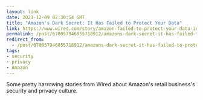 ```yaml
---
layout: link
date: 2021-12-09 02:30:54 GMT
title: "Amazon's Dark Secret: It Has Failed to Protect Your Data"
link: https://www.wired.com/story/amazon-failed-to-protect-your-data-investigation/
permalink: /post/670057946855718912/amazons-dark-secret-it-has-failed-to-protect
redirect_from: 
  - /post/670057946855718912/amazons-dark-secret-it-has-failed-to-protect
tags:
- security
- privacy
- Amazon
---
```

<p>Some pretty harrowing stories from Wired about Amazon's retail business's security and privacy culture.</p>